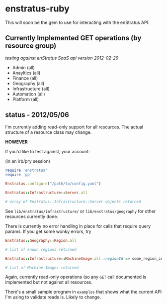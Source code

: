 # enstratus-ruby
This will soon be the gem to use for interacting with the enStratus API.

## Currently Implemented GET operations (by resource group)

_testing against enStratus SaaS api version 2012-02-29_

- Admin (all)
- Anayltics (all)
- Finance (all)
- Geography (all)
- Infrastructure (all)
- Automation (all)
- Platform (all)

## status - 2012/05/06
I'm currently adding read-only support for all resources. The actual structure of a resource class may change.

**HOWEVER**

If you'd like to test against, your account:


(in an irb/pry session)
```ruby
require 'enstratus'
require 'pp'

Enstratus.configure("/path/to/config.yaml")

Enstratus::Infrastructure::Server.all

# array of Enstratus::Infrastructure::Server objects returned
```

See `lib/enstratus/infrastructure/` or `lib/enstratus/geography` for other resources currently done.

There is currently no error handling in place for calls that require query params. If you get some wonky errors, try

```ruby
Enstratus::Geography::Region.all

# list of known regions returned

Enstratus::Infrastructure::MachineImage.all :regionId => some_region_id_from_above

# list of Machine Images returned
```

Again, currently read-only operations (so any `GET` call documented is implemented but not against all resources.

There's a small sample program in `examples` that shows what the current API I'm using to validate reads is. Likely to change.
